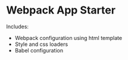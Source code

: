 # Webpack App Starter

Includes:
- Webpack configuration using html template
- Style and css loaders
- Babel configuration